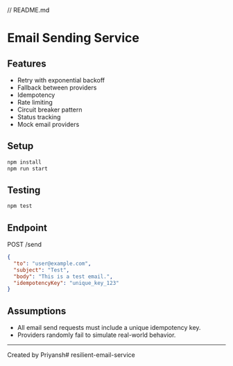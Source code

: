 // README.md
# Email Sending Service

## Features
- Retry with exponential backoff
- Fallback between providers
- Idempotency
- Rate limiting
- Circuit breaker pattern
- Status tracking
- Mock email providers

## Setup
```bash
npm install
npm run start
```

## Testing
```bash
npm test
```

## Endpoint
POST /send
```json
{
  "to": "user@example.com",
  "subject": "Test",
  "body": "This is a test email.",
  "idempotencyKey": "unique_key_123"
}
```

## Assumptions
- All email send requests must include a unique idempotency key.
- Providers randomly fail to simulate real-world behavior.

---

Created by Priyansh#   r e s i l i e n t - e m a i l - s e r v i c e  
 